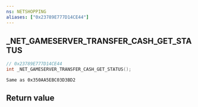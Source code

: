 ```yaml
---
ns: NETSHOPPING
aliases: ["0x23789E777D14CE44"]
---
```

## _NET_GAMESERVER_TRANSFER_CASH_GET_STATUS

```c
// 0x23789E777D14CE44
int _NET_GAMESERVER_TRANSFER_CASH_GET_STATUS();
```

```
Same as 0x350AA5EBC03D3BD2
```

## Return value
